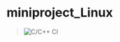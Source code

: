 # miniproject_Linux
>  ![C/C++ CI](https://github.com/99002504/miniproject_Linux/workflows/C/C++%20CI/badge.svg)
